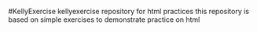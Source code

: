 #KellyExercise
kellyexercise repository for html practices
this repository is based on simple exercises to demonstrate practice on html